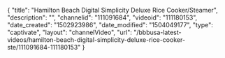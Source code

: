 {
    "title": "Hamilton Beach Digital Simplicity Deluxe Rice Cooker\/Steamer",
    "description": "",
    "channelid": "111091684",
    "videoid": "111180153",
    "date_created": "1502923986",
    "date_modified": "1504049177",
    "type": "captivate",
    "layout": "channelVideo",
    "url": "\/bbbusa-latest-videos\/hamilton-beach-digital-simplicity-deluxe-rice-cooker-ste\/111091684-111180153"
}